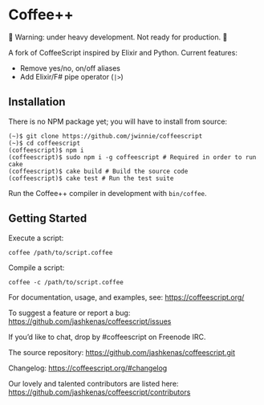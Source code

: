 # Coffee++

🚧 Warning: under heavy development. Not ready for production. 🚧

A fork of CoffeeScript inspired by Elixir and Python.
Current features:
- Remove yes/no, on/off aliases
- Add Elixir/F# pipe operator (`|>`)

## Installation

There is no NPM package yet; you will have to install from source:
```shell
(~)$ git clone https://github.com/jwinnie/coffeescript
(~)$ cd coffeescript
(coffeescript)$ npm i
(coffeescript)$ sudo npm i -g coffeescript # Required in order to run cake
(coffeescript)$ cake build # Build the source code
(coffeescript)$ cake test # Run the test suite
```
Run the Coffee++ compiler in development with `bin/coffee`. 

## Getting Started

Execute a script:

```shell
coffee /path/to/script.coffee
```

Compile a script:

```shell
coffee -c /path/to/script.coffee
```

For documentation, usage, and examples, see: https://coffeescript.org/

To suggest a feature or report a bug: https://github.com/jashkenas/coffeescript/issues

If you’d like to chat, drop by #coffeescript on Freenode IRC.

The source repository: https://github.com/jashkenas/coffeescript.git

Changelog: https://coffeescript.org/#changelog

Our lovely and talented contributors are listed here: https://github.com/jashkenas/coffeescript/contributors
